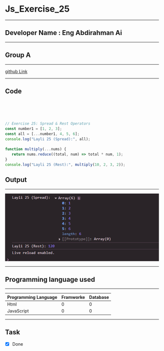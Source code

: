 
 # Js_Exercise_25
 
 ***
 
 ## Developer Name : Eng Abdirahman Ai
 
 ***
 
 ## Group A
 
 ***
 [github Link](https://github.com/engai2025/All-js)
 
 ***
 
 ## Code
 
 ~~~ Javascript
 



// Exercise 25: Spread & Rest Operators
const number1 = [1, 2, 3];
const all = [...number1, 4, 5, 6];
console.log("Layli 25 (Spread):", all);

function multiply(...nums) {
    return nums.reduce((total, num) => total * num, 1);
}
console.log("Layli 25 (Rest):", multiply(10, 2, 3, 2));
 
 
 ~~~
 
 
  
 
 ## Output
 
 ***
 ![Output The Code](../25-Exercise/Assets/Capture.PNG)
 
 ***
 
  
 
 ## Programming language used
 
 ***
 
 |Programming Language |Framworke | Database
 |:-------------------|:----------|:--------
 |Html                |0          |0
 |JavaScript          |0          |0
 
 ***
 
 ## Task
 
 - [x] Done
 